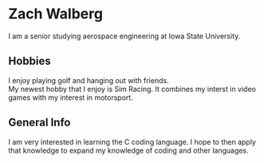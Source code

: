 # Zach Walberg

I am a senior studying aerospace engineering at Iowa State University.

## Hobbies

I enjoy playing golf and hanging out with friends.  
My newest hobby that I enjoy is Sim Racing. It combines my interst in video games with my interest in motorsport.

## General Info

I am very interested in learning the C coding language. I hope to then apply that knowledge to expand my knowledge of coding and other languages.
